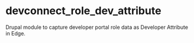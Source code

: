 # devconnect_role_dev_attribute
Drupal module to capture developer portal role data as Developer Attribute in Edge.

